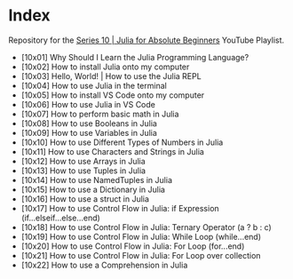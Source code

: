 # Index

Repository for the [Series 10 | Julia for Absolute Beginners](https://www.youtube.com/playlist?list=PLhQ2JMBcfAsiu2BjeDuj0OXxD1Or_FjID) YouTube Playlist.

* [10x01] Why Should I Learn the Julia Programming Language?
* [10x02] How to install Julia onto my computer
* [10x03] Hello, World! | How to use the Julia REPL
* [10x04] How to use Julia in the terminal
* [10x05] How to install VS Code onto my computer
* [10x06] How to use Julia in VS Code
* [10x07] How to perform basic math in Julia
* [10x08] How to use Booleans in Julia
* [10x09] How to use Variables in Julia
* [10x10] How to use Different Types of Numbers in Julia
* [10x11] How to use Characters and Strings in Julia
* [10x12] How to use Arrays in Julia
* [10x13] How to use Tuples in Julia
* [10x14] How to use NamedTuples in Julia
* [10x15] How to use a Dictionary in Julia
* [10x16] How to use a struct in Julia
* [10x17] How to use Control Flow in Julia: if Expression (if...elseif...else...end)
* [10x18] How to use Control Flow in Julia: Ternary Operator (a ? b : c)
* [10x19] How to use Control Flow in Julia: While Loop (while...end)
* [10x20] How to use Control Flow in Julia: For Loop (for...end)
* [10x21] How to use Control Flow in Julia: For Loop over collection
* [10x22] How to use a Comprehension in Julia

